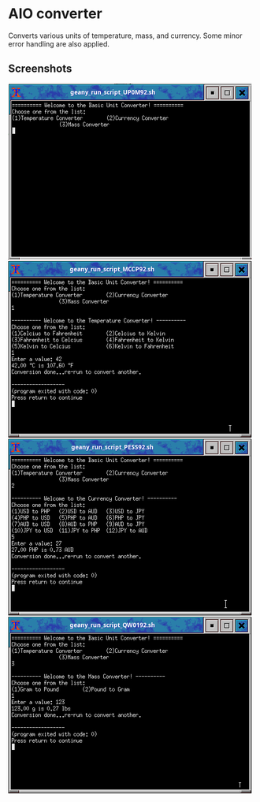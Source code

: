 # AIO converter

Converts various units of temperature, mass, and currency. Some minor error handling are also applied.

## Screenshots
![screeenshot01.png](/images/screenshot01.png)
![screeenshot02.png](/images/screenshot02.png)
![screeenshot03.png](/images/screenshot03.png)
![screeenshot04.png](/images/screenshot04.png)
